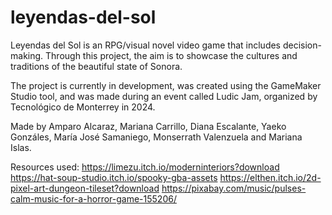 # leyendas-del-sol
Leyendas del Sol is an RPG/visual novel video game that includes decision-making. Through this project, the aim is to showcase the cultures and traditions of the beautiful state of Sonora. 

The project is currently in development, was created using the GameMaker Studio tool, and was made during an event called Ludic Jam, organized by Tecnológico de Monterrey in 2024.

Made by Amparo Alcaraz, Mariana Carrillo, Diana Escalante, Yaeko Gonzáles, María José Samaniego, Monserrath Valenzuela and Mariana Islas.

Resources used: https://limezu.itch.io/moderninteriors?download https://hat-soup-studio.itch.io/spooky-gba-assets https://elthen.itch.io/2d-pixel-art-dungeon-tileset?download https://pixabay.com/music/pulses-calm-music-for-a-horror-game-155206/
